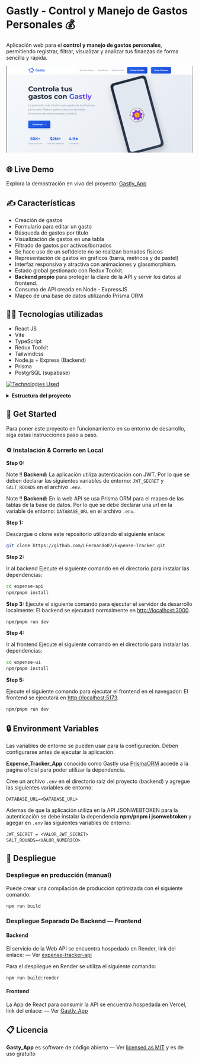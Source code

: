# Gastly - Control y Manejo de Gastos Personales 💰

Aplicación web para el **control y manejo de gastos personales**, permitiendo registrar, filtrar, visualizar y analizar tus finanzas de forma sencilla y rápida.

![demo](.github/readme_assets/gasty.png)

## 🌐 Live Demo

Explora la demostración en vivo del proyecto:
[Gastly_App](https://expense-gastly.vercel.app/)

## ✍️ Características

- Creación de gastos
- Formulario para editar un gasto
- Búsqueda de gastos por titulo
- Visualización de gastos en una tabla
- Filtrado de gastos por activos/borrados
- Se hace uso de un softdelete no se realizan borrados fisicos
- Representación de gastos en graficos (barra, metricos y de pastel)
- Interfaz responsiva y atractiva con animaciones y glassmorphism.
- Estado global gestionado con Redux Toolkit.
- **Backend propio** para proteger la clave de la API y servir los datos al frontend.
- Consumo de API creada en Node - ExpressJS
- Mapeo de una base de datos utilizando Prisma ORM

## 👨‍💻 Tecnologías utilizadas

- React JS
- Vite
- TypeScript
- Redux Toolkit
- Tailwindcss
- Node.js + Express (Backend)
- Prisma
- PostgrSQL (supabase)

[![Technologies Used](https://skillicons.dev/icons?i=ts,vite,react,redux,express,vercel,tailwind,prisma,postgres)](https://skillicons.dev)

<details><summary><b>Estructura del proyecto</b></summary>

```bash
Expense-Tracker/
├── .github/
│   └── assets/
│       └── gasty.png
├── expense-api/
│   ├── common/
│   │   ├── validations/
│   │   │   ├── auth/
│   │   │   │   └── authValidations.js
│   │   │   ├── expense/
│   │   │   │   └── expenseValidations.js
│   │   │   ├── user/
│   │   │   │   └── userValidations.js
│   │   │   ├── common_validations.js
│   │   │   └── handle_request.js
│   ├── controllers/
│   │   ├── auth.controller.js
│   │   ├── expense.controller.js
│   │   └── user.controller.js
│   ├── middlewares/
│   │   ├── authMiddleware.js
│   │   └── corsMiddleware.js
│   ├── prisma/
│   │   ├── migrations/
│   │   └── schema.prisma
│   ├── routes/
│   │   ├── auth.route.js
│   │   ├── expense.route.js
│   │   └── user.route.js
│   ├── route/
│   │   ├── auth.service.js
│   │   ├── expense.service.js
│   │   └── user.service.js
│   │
│   ├── .env
│   ├── .gitignore
│   ├── index.js
│   ├── package-lock.json
│   ├── package.json
│   ├── Procfile
│   └── READMI.md
├── frontend/
│   ├── public/
│   │   └── pig.png
│   ├── src/
│   │   ├── assets/
│   │   │   ├── expense-img.png
│   │   │   ├── expense-movil.png
│   │   │   ├── expense.svg
│   │   │   └── man.png
│   │   ├── components/
│   │   │   ├── expense/
│   │   │   │   ├── add/
│   │   │   │   │   └── ExpenseDrawer.tsx
│   │   │   │   ├── charts/
│   │   │   │   │   ├── CategoryDoughnutChart.tsx
│   │   │   │   │   ├── ChartCards.tsx
│   │   │   │   │   ├── ExpenseBarChart.tsx
│   │   │   │   │   └── MetricCard.tsx
│   │   │   │   ├── edit/
│   │   │   │   │   └── FormEditExpense.tsx
│   │   │   │   ├── form/
│   │   │   │   │   ├── Calendar.tsx
│   │   │   │   │   └── CreatedExpenseForm.tsx
│   │   │   │   ├── table/
│   │   │   │   │   ├── Filters.tsx
│   │   │   │   │   ├── HeaderTable.tsx
│   │   │   │   │   ├── ListOfExpenses.tsx
│   │   │   │   │   ├── Search.tsx
│   │   │   │   │   └── TableExpenses.tsx
│   │   │   ├── layout/
│   │   │   │   ├── Loading.tsx
│   │   │   │   ├── NavBar.tsx
│   │   │   │   └── SideBar.tsx
│   │   │   ├── routes/
│   │   │   │   └── PrivatedRoute.tsx
│   │   │   ├── session/
│   │   │   │   └── SessionWatcher.tsx
│   │   ├── hooks/
│   │   │   └── store.ts
│   │   ├── pages/
│   │   │   ├── DashboardPage.tsx
│   │   │   ├── LandingPage.tsx
│   │   │   ├── LoginPage.tsx
│   │   │   ├── NotFoundPage.tsx
│   │   │   ├── ProfilePage.tsx
│   │   │   └── RegisterPage.tsx
│   │   ├── service/
│   │   │   └── api.ts
│   │   ├── store/
│   │   │   ├── slices/
│   │   │   │   ├── authSlice.ts
│   │   │   │   └── expenseSlice.ts
│   │   │   ├── thunks/
│   │   │   │   ├── auth.thunk.ts
│   │   │   │   ├── expense.thunk.ts
│   │   │   │   └── user.thunk.ts
│   │   │   └── index.ts
│   │   ├── styles
│   │   │   ├── CreatedExpenseForm.css
│   │   │   ├── DashBoard.css
│   │   │   ├── Filters.css
│   │   │   ├── FormEditExpense.css
│   │   │   ├── HeaderTable.css
│   │   │   ├── LandingPage.css
│   │   │   ├── LoginPage.css
│   │   │   ├── Navbar.css
│   │   │   ├── NotFoundPage.module.css
│   │   │   ├── ProfilePage.css
│   │   │   ├── RegisterPage.css
│   │   │   ├── Search.css
│   │   │   ├── Sidebar.css
│   │   │   └── TableExpense.css
│   │   ├── App.css
│   │   ├── App.tsx
│   │   ├── const.ts
│   │   ├── index.css
│   │   ├── main.tsx
│   │   ├── types.d.ts
│   │   └── vite-env.d.ts
│   ├── .env
│   ├── .gitignore
│   ├── eslint.config.js
│   ├── index.html
│   ├── package-lock.json
│   ├── package.json
│   ├── README.md
│   ├── tsconfig.app.json
│   ├── tsconfig.json
│   ├── tsconfig.node.json
│   └── vite.config.ts
├── README.md
```

</details>

## 🧰 Get Started

Para poner este proyecto en funcionamiento en su entorno de desarrollo, siga estas instrucciones paso a paso.

### ⚙️ Instalación & Correrlo en Local

**Step 0:**

Note :bangbang: **Backend:** La aplicación utiliza autenticación con JWT. Por lo que se deben declarar las siguientes variables de entorno:
`JWT_SECRET` y `SALT_ROUNDS` en el archivo `.env`.

Note :bangbang: **Backend:** En la web API se usa Prisma ORM para el mapeo de las tablas de la base de datos. Por lo que se debe declarar una url en la variable de entorno:
`DATABASE_URL` en el archivo `.env`.

**Step 1:**

Descargue o clone este repositorio utilizando el siguiente enlace:

```bash
git clone https://github.com/LFernando07/Expense-Tracker.git
```

**Step 2:**

Ir al backend
Ejecute el siguiente comando en el directorio para instalar las dependencias:

```bash
cd expense-api
npm/pnpm install
```

**Step 3:**
Ejecute el siguiente comando para ejecutar el servidor de desarrollo localmente:
El backend se ejecutará normalmente en [http://localhost:3000](http://localhost:3000).

```bash
npm/pnpm run dev
```

**Step 4:**

Ir al frontend
Ejecute el siguiente comando en el directorio para instalar las dependencias:

```bash
cd expense-ui
npm/pnpm install
```

**Step 5:**

Ejecute el siguiente comando para ejecutar el frontend en el navegador:
El frontend se ejecutará en [http://localhost:5173](http://localhost:5173).

```bash
npm/pnpm run dev
```

## 🔒 Environment Variables

Las variables de entorno se pueden usar para la configuración. Deben configurarse antes de ejecutar la aplicación.

**Expense_Tracker_App** conocido como Gastly usa [PrismaORM](https://www.prisma.io/) accede a la página oficial para poder utilizar la dependencia.

Cree un archivo `.env` en el directorio raíz del proyecto (backend) y agregue las siguientes variables de entorno:

```env
DATABASE_URL=<DATABASE_URL>
```

Ademas de que la aplicación utiliza en la API JSONWEBTOKEN para la autenticación se debe instalar la dependencia **npm/pnpm i jsonwebtoken**
y agegar en `.env` las siguientes variables de enterno:

```env
JWT_SECRET = <VALOR_JWT_SECRET>
SALT_ROUNDS=<VALOR_NUMERICO>

```

## 🚀 Despliegue

### Despliegue en producción (manual)

Puede crear una compilación de producción optimizada con el siguiente comando:

```bash
npm run build
```

### Despliegue Separado De Backend — Frontend

#### Backend

El servicio de la Web API se encuentra hospedado en Render, link del enlace:
— Ver [expense-tracker-api]()

Para el despliegue en Render se utiliza el siguiente comando:

```bash
npm run build:render
```

#### Frontend

La App de React para consumir la API se encuentra hospedada en Vercel, link del enlace:
— Ver [Gastly_App](https://expense-gastly.vercel.app/)

## 📋 Licencia

**Gasty_App** es software de código abierto
— Ver [licensed as MIT](https://opensource.org/license/mit/) y es de uso gratuito
